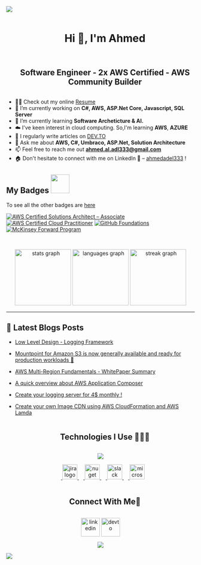 <!--horizontal divider(gradiant)-->
<img src="https://user-images.githubusercontent.com/73097560/115834477-dbab4500-a447-11eb-908a-139a6edaec5c.gif">

<!--h1 without bottom border-->
<div id="user-content-toc">
  <ul align="center">
    <summary><h1 style="display: inline-block">Hi 👋, I'm Ahmed</h1></summary>
  </ul>
</div>

<!--- snake
<div align="center">
  <img  src="https://github.com/1999AZZAR/1999AZZAR/blob/readme/resources/img/grid-snake.svg"
       alt="snake" /></a>
</div>
snake -->

<!--h2 without bottom border-->
<div id="user-content-toc">
  <ul align="center">
    <summary><h2 style="display: inline-block">Software Engineer - 2x AWS Certified - AWS Community Builder</h2></summary>
  </ul>
</div>

<!--Intro start-->
- 👨‍💼 Check out my online [Resume](https://flowcv.com/resume/kfgpsvfoc3)
- 🔭 I’m currently working on **C#, AWS, ASP.Net Core, Javascript, SQL Server**
- 🌱 I’m currently learning **Software Archeticture & AI.**
- ☁️ I've keen interest in cloud computing. So,I'm learning **AWS**, **AZURE**
- 📝 I regularly write articles on [DEV.TO](https://dev.to/ahmedadel)
- 💬 Ask me about **AWS, C#, Umbraco, ASP.Net, Solution Architecture**
- 📫 Feel free to reach me out **ahmed.al.adl333@gmail.com**
- 🏠 Don't hesitate to connect with me on LinkedIn **👋** –  [ahmedadel333](https://www.linkedin.com/in/ahmedadel333/) !
<!--Intro end-->

<h2> My Badges  <img src = "https://media.giphy.com/media/3orifgYbnsq43eFsdO/giphy.gif" width="50"> </h2>

To see all the other badges are [here](https://www.credly.com/users/ahmedadel3/badges)

<!--START_SECTION:badges-->
[![AWS Certified Solutions Architect – Associate](https://images.credly.com/size/110x110/images/0e284c3f-5164-4b21-8660-0d84737941bc/image.png)](https://images.credly.com/size/110x110/images/0e284c3f-5164-4b21-8660-0d84737941bc/image.png "AWS Certified Solutions Architect – Associate")
[![AWS Certified Cloud Practitioner](https://images.credly.com/size/110x110/images/00634f82-b07f-4bbd-a6bb-53de397fc3a6/image.png)](https://images.credly.com/size/110x110/images/00634f82-b07f-4bbd-a6bb-53de397fc3a6/image.png "AWS Certified Cloud Practitioner")
[![GitHub Foundations](https://images.credly.com/size/110x110/images/024d0122-724d-4c5a-bd83-cfe3c4b7a073/image.png)](https://images.credly.com/size/110x110/images/024d0122-724d-4c5a-bd83-cfe3c4b7a073/image.png "GitHub Foundations")
[![McKinsey Forward Program](https://images.credly.com/size/110x110/images/47a284dc-266a-4e74-bb5e-f41df1d6edcb/image.png)](https://images.credly.com/size/110x110/images/47a284dc-266a-4e74-bb5e-f41df1d6edcb/image.png "McKinsey Forward Program")
<!--END_SECTION:badges-->


<!--- stats & Trophy (start) -->
<p align="center">

<br clear="both">

<div align="center">
  <img src="https://github-readme-stats.vercel.app/api?username=ahmed-adel3&hide_title=false&hide_rank=true&show_icons=true&include_all_commits=true&count_private=true&disable_animations=false&theme=tokyonight&locale=en&hide_border=false&order=1" height="150" alt="stats graph"  />
  <img src="https://github-readme-stats.vercel.app/api/top-langs?username=ahmed-adel3&locale=en&hide_title=false&layout=compact&card_width=320&langs_count=5&theme=tokyonight&hide_border=false&order=2" height="150" alt="languages graph"  />
  <img src="https://streak-stats.demolab.com?user=ahmed-adel3&locale=en&mode=daily&theme=tokyonight&hide_border=false&border_radius=7&order=3" height="150" alt="streak graph"  />
</div>

___

<h2>&#128240 Latest Blogs Posts </h2>
<!-- BLOG-POST-LIST:START -->

   - [Low Level Design - Logging Framework](https://dev.to/ahmedadel/low-level-design-logging-framework-n12)
   
   - [Mountpoint for Amazon S3 is now generally available and ready for production workloads 🚀](https://dev.to/aws-builders/mountpoint-for-amazon-s3-is-now-generally-available-and-ready-for-production-workloads-1kdl)
     
   - [AWS Multi-Region Fundamentals - WhitePaper Summary](https://dev.to/aws-builders/aws-multi-region-fundamentals-whitepaper-summary-nbg)
     
   - [A quick overview about AWS Application Composer](https://dev.to/aws-builders/a-quick-overview-about-aws-application-composer-30h1)
     
   - [Create your logging server for 4$ monthly !](https://dev.to/aws-builders/create-your-logging-server-for-4-monthly--fhj)
     
   - [Create your own Image CDN using AWS CloudFormation and AWS Lamda](https://dev.to/aws-builders/create-your-own-image-cdn-using-aws-cloudformation-and-aws-lamda-2mj5)
<!-- BLOG-POST-LIST:END -->
<!--- stats (end) -->

<!--- trophy (start)
<div align=center>
  <a href="https://github.com/ryo-ma/github-profile-trophy" title="Go to Source">
      <img align="center" width=84% src="https://github-profile-trophy.vercel.app/?username=ahmed-adel3&theme=radical&row=1&column=7&margin-h=15&margin-w=5&no-bg=true" alt="TROPHY" />
    </a>
</div>
trophy (start) -->


</p>        
<!--- stats (end) -->


<!--h1 without bottom border-->
<div id="user-content-toc">
  <ul align="center">
    <summary><h2 style="display: inline-block">Technologies I Use 👨🏻‍💻</h2></summary>
  </ul>
</div>
<!--tech stack icons-->
<p align="center">
  <a href="https://skillicons.dev">
    <img src="https://skillicons.dev/icons?i=dotnet,cs,aws,azure,git,docker,visualstudio,vscode,rabbitmq,redis,vercel,devto,d3,sqlite,npm,cloudflare,postgres,dynamodb,mongodb,firebase,github,html,css,js,bootstrap,linux,md,mysql,postman,py,react,ts,vscode,jquery,angular,next&perline=12" />
    <div align="center">
      <img width="12" />
      <img src="https://cdn.jsdelivr.net/gh/devicons/devicon/icons/jira/jira-original.svg" height="40" alt="jira logo"  />      
      <img width="12" />
      <img src="https://cdn.jsdelivr.net/gh/devicons/devicon/icons/nuget/nuget-original.svg" height="40" alt="nuget logo"  />
      <img width="12" />
      <img src="https://cdn.jsdelivr.net/gh/devicons/devicon/icons/slack/slack-original.svg" height="40" alt="slack logo"  />
      <img width="12" />
      <img src="https://cdn.simpleicons.org/microsoftsqlserver/CC2927" height="40" alt="microsoftsqlserver logo"  />
    </div>
  </a>
</p>


<!-- Connect with me -->
<!--h2 without bottom border-->
<div id="user-content-toc">
  <ul align="center">
    <summary><h2 style="display: inline-block">Connect With Me🤝</h2></summary>
  </ul>
</div>

<!--icons and links-->
<p align="center">
<a href="https://www.linkedin.com/in/ahmed-adel3/" target="blank"><img align="center" src="https://user-images.githubusercontent.com/88904952/234979284-68c11d7f-1acc-4f0c-ac78-044e1037d7b0.png" alt="linkedin" height="50" width="50" /></a>
<a href="https://dev.to/ahmedadel" target="blank"><img align="center" src="https://media.dev.to/cdn-cgi/image/quality=100/https://dev-to-uploads.s3.amazonaws.com/uploads/logos/resized_logo_UQww2soKuUsjaOGNB38o.png" alt="devto" height="50" width="50" /></a>
</p>


<!--profile visit count-->
<div align="center">
  
[![](https://visitcount.itsvg.in/api?id=ahmed-adel3&icon=3&color=6)](https://visitcount.itsvg.in)
  
</div>


<!--horizontal divider(gradiant)-->
<img src="https://user-images.githubusercontent.com/73097560/115834477-dbab4500-a447-11eb-908a-139a6edaec5c.gif">
